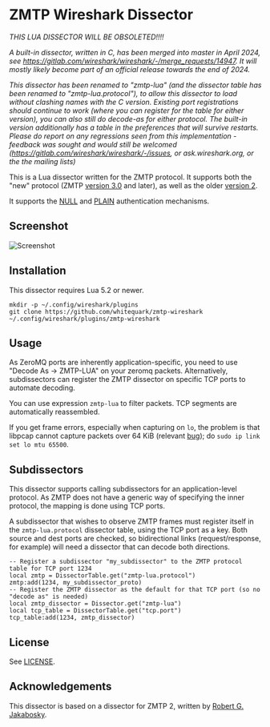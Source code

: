 ZMTP Wireshark Dissector
========================

*THIS LUA DISSECTOR WILL BE OBSOLETED!!!!*

*A built-in dissector, written in C, has been merged into master in April 2024, see
https://gitlab.com/wireshark/wireshark/-/merge_requests/14947.  It will mostly likely
become part of an official release towards the end of 2024.*

*This dissector has been renamed to "zmtp-lua" (and the dissector table has been renamed to "zmtp-lua.protocol"),
to allow this dissector to load without clashing names with the C version.
Existing port registrations should continue to work
(where you can register for the table for either version),
you can also still do decode-as for either protocol.  The built-in version additionally has a table in the
preferences that will survive restarts.  Please do report on any regressions seen from this implementation -
feedback was sought and would still be welcomed (https://gitlab.com/wireshark/wireshark/-/issues,
or ask.wireshark.org, or the the mailing lists)*


This is a Lua dissector written for the ZMTP protocol. It supports both the "new" protocol (ZMTP
[version 3.0][zmtp30] and later), as well as the older [version 2][zmtp2].

It supports the [NULL][zmtp30] and [PLAIN][plain] authentication mechanisms.

[zmtp2]: http://rfc.zeromq.org/spec:15
[zmtp30]: http://rfc.zeromq.org/spec:23
[zmtp31]: http://rfc.zeromq.org/spec:37
[plain]:  http://rfc.zeromq.org/spec:24

Screenshot
----------

![Screenshot](/screenshot.png)

Installation
------------

This dissector requires Lua 5.2 or newer.

    mkdir -p ~/.config/wireshark/plugins
    git clone https://github.com/whitequark/zmtp-wireshark ~/.config/wireshark/plugins/zmtp-wireshark

Usage
-----

As ZeroMQ ports are inherently application-specific, you need to use "Decode As -> ZMTP-LUA" on your
zeromq packets. Alternatively, subdissectors can register the ZMTP dissector on specific TCP ports
to automate decoding.

You can use expression `zmtp-lua` to filter packets. TCP segments are automatically reassembled.

If you get frame errors, especially when capturing on `lo`, the problem is that libpcap cannot
capture packets over 64 KiB (relevant [bug](https://github.com/the-tcpdump-group/tcpdump/issues/389));
do `sudo ip link set lo mtu 65500`.

Subdissectors
-------------

This dissector supports calling subdissectors for an application-level protocol. As ZMTP does
not have a generic way of specifying the inner protocol, the mapping is done using TCP ports.

A subdissector that wishes to observe ZMTP frames must register itself in the `zmtp-lua.protocol`
dissector table, using the TCP port as a key. Both source and dest ports are checked, so
bidirectional links (request/response, for example) will need a dissector that can decode both
directions.

    -- Register a subdissector "my_subdissector" to the ZMTP protocol table for TCP port 1234
    local zmtp = DissectorTable.get("zmtp-lua.protocol")
    zmtp:add(1234, my_subdissector_proto)
    -- Register the ZMTP dissector as the default for that TCP port (so no "decode as" is needed)
    local zmtp_dissector = Dissector.get("zmtp-lua")
    local tcp_table = DissectorTable.get("tcp.port")
    tcp_table:add(1234, zmtp_dissector)

License
-------

See [LICENSE](LICENSE.txt).

Acknowledgements
----------------

This dissector is based on a dissector for ZMTP 2, written by [Robert G. Jakabosky](mailto:bobby@neoawareness.com).
